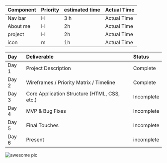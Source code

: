 |Component|Priority|estimated time| Actual Time|
|:--------|:-------|:-------------|:-----------|
|Nav bar |H|3 h| Actual Time|
|About me |H|2h| Actual Time|
|project|H|2h| Actual Time|
|icon|m|1h|Actual Time|

|Day|	Deliverable|Status|
|:--|:-----------|:-----|
|Day 1|	Project Description|	Complete|
|Day 2|	Wireframes / Priority Matrix / Timeline|Complete|
|Day 3|	Core Application Structure (HTML, CSS, etc.)	|Incomplete|
|Day 4|MVP & Bug Fixes|	Incomplete|
|Day 5|	Final Touches|	Incomplete|
|Day 6|	Present	|incomplete|





![awesome pic](https://s3.amazonaws.com/assets.mockflow.com/app/wireframepro/company/Cc2441dcd041e4e3b870bb2d2a350f450/projects/MY7K6gHeoob/pages/aacab7f25d68469686be58e7590b08dd/image/aacab7f25d68469686be58e7590b08dd.png?1664494690386)



